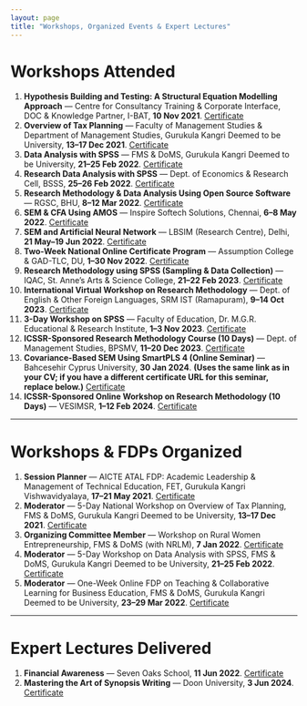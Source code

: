 ```yaml
---
layout: page
title: "Workshops, Organized Events & Expert Lectures"
---
```


# Workshops Attended

1. **Hypothesis Building and Testing: A Structural Equation Modelling Approach** — Centre for Consultancy Training & Corporate Interface, DOC & Knowledge Partner, I-BAT, **10 Nov 2021**. [Certificate](https://drive.google.com/file/d/1TmxxqGk_zUZ-OwrgwD9jruaxh0XTdrTz/view?usp=sharing)
2. **Overview of Tax Planning** — Faculty of Management Studies & Department of Management Studies, Gurukula Kangri Deemed to be University, **13–17 Dec 2021**. [Certificate](https://drive.google.com/file/d/1V4GOEksJPGzZ5HOsb4vZMSYrjt2FzydA/view?usp=sharing)
3. **Data Analysis with SPSS** — FMS & DoMS, Gurukula Kangri Deemed to be University, **21–25 Feb 2022**. [Certificate](https://drive.google.com/file/d/1i4WkkQw8JzjfoIiwMo4Zc24tdcKRywqW/view?usp=sharing)
4. **Research Data Analysis with SPSS** — Dept. of Economics & Research Cell, BSSS, **25–26 Feb 2022**. [Certificate](https://drive.google.com/file/d/1wiXRe7yQdOb2YioPPtfAWJXkFZ-5T6pi/view?usp=sharing)
5. **Research Methodology & Data Analysis Using Open Source Software** — RGSC, BHU, **8–12 Mar 2022**. [Certificate](https://drive.google.com/file/d/1aO8c8byXr3w497Ldm5frkaZzLIiPByV7/view?usp=sharing)
6. **SEM & CFA Using AMOS** — Inspire Softech Solutions, Chennai, **6–8 May 2022**. [Certificate](https://drive.google.com/file/d/1ZvZICEty7uZPAlt9Ay4sYLFIQGvjuqNj/view?usp=sharing)
7. **SEM and Artificial Neural Network** — LBSIM (Research Centre), Delhi, **21 May–19 Jun 2022**. [Certificate](https://drive.google.com/file/d/18Qq0QuV2Y_XoSkHduneqGD3pJY5pbDmb/view?usp=sharing)
8. **Two-Week National Online Certificate Program** — Assumption College & GAD-TLC, DU, **1–30 Nov 2022**. [Certificate](https://drive.google.com/file/d/1UyuC7siVXdEdvlUWIZb3otOfohytQKXL/view?usp=sharing)
9. **Research Methodology using SPSS (Sampling & Data Collection)** — IQAC, St. Anne’s Arts & Science College, **21–22 Feb 2023**. [Certificate](https://drive.google.com/file/d/1yNfTL5uBe4i73aOT2GFi58vQnj4edS2U/view?usp=sharing)
10. **International Virtual Workshop on Research Methodology** — Dept. of English & Other Foreign Languages, SRM IST (Ramapuram), **9–14 Oct 2023**. [Certificate](https://drive.google.com/file/d/1iivH5SWS3GTTHnLEah8rW1_skLggNahJ/view?usp=drive_link)
11. **3-Day Workshop on SPSS** — Faculty of Education, Dr. M.G.R. Educational & Research Institute, **1–3 Nov 2023**. [Certificate](https://drive.google.com/file/d/1zzKuHQt9d1c-Or3uQVQsGzMRfWyN_-Pp/view?usp=sharing)
12. **ICSSR-Sponsored Research Methodology Course (10 Days)** — Dept. of Management Studies, BPSMV, **11–20 Dec 2023**. [Certificate](https://drive.google.com/file/d/1OQ-CJe661OCHpnadOzq_RvfHlxdyZ23N/view?usp=sharing)
13. **Covariance-Based SEM Using SmartPLS 4 (Online Seminar)** — Bahcesehir Cyprus University, **30 Jan 2024**. **(Uses the same link as in your CV; if you have a different certificate URL for this seminar, replace below.)** [Certificate](https://drive.google.com/file/d/1iivH5SWS3GTTHnLEah8rW1_skLggNahJ/view?usp=drive_link)
14. **ICSSR-Sponsored Online Workshop on Research Methodology (10 Days)** — VESIMSR, **1–12 Feb 2024**. [Certificate](https://drive.google.com/file/d/1OQ-CJe661OCHpnadOzq_RvfHlxdyZ23N/view?usp=sharing)

---

# Workshops & FDPs Organized

1. **Session Planner** — AICTE ATAL FDP: Academic Leadership & Management of Technical Education, FET, Gurukula Kangri Vishwavidyalaya, **17–21 May 2021**. [Certificate](https://drive.google.com/file/d/1ITcLn7E1RnqeZrMwaNYSlDz_-XV-39sh/view?usp=sharing)
2. **Moderator** — 5-Day National Workshop on Overview of Tax Planning, FMS & DoMS, Gurukula Kangri Deemed to be University, **13–17 Dec 2021**. [Certificate](https://drive.google.com/file/d/1L01wjew5JozRDDurZt8UF-L4ea4k3jA_/view?usp=sharing)
3. **Organizing Committee Member** — Workshop on Rural Women Entrepreneurship, FMS & DoMS (with NRLM), **7 Jan 2022**. [Certificate](https://drive.google.com/file/d/1Mg6D-iqU6SZiDgzuphhDafi1Z7gNmyo4/view?usp=sharing)
4. **Moderator** — 5-Day Workshop on Data Analysis with SPSS, FMS & DoMS, Gurukula Kangri Deemed to be University, **21–25 Feb 2022**. [Certificate](https://drive.google.com/file/d/1hrtOLlU8nFy2X2UaU11Zs8gKSxhAAs2_/view?usp=sharing)
5. **Moderator** — One-Week Online FDP on Teaching & Collaborative Learning for Business Education, FMS & DoMS, Gurukula Kangri Deemed to be University, **23–29 Mar 2022**. [Certificate](https://drive.google.com/file/d/1XGp2O6QXeofIT2jVAjzps6QkNG-OHO77/view?usp=drive_link)

---

# Expert Lectures Delivered

1. **Financial Awareness** — Seven Oaks School, **11 Jun 2022**. [Certificate](https://drive.google.com/file/d/173HAETUJdMJcvCHtXmnOeDjmV0ugOruS/view?usp=sharing)
2. **Mastering the Art of Synopsis Writing** — Doon University, **3 Jun 2024**. [Certificate](https://drive.google.com/file/d/1EWu81FzuaaPcZXUJP8e-a2DGb2Jm2seO/view?usp=sharing)


